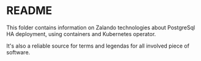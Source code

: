 # README

This folder contains information on Zalando technologies about PostgreSql HA deployment, using containers and Kubernetes operator.

It's also a reliable source for terms and legendas for all involved piece of software.